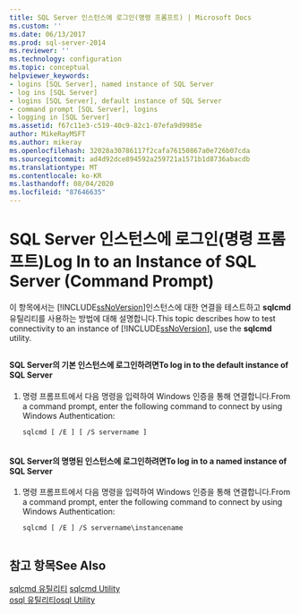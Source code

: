```yaml
---
title: SQL Server 인스턴스에 로그인(명령 프롬프트) | Microsoft Docs
ms.custom: ''
ms.date: 06/13/2017
ms.prod: sql-server-2014
ms.reviewer: ''
ms.technology: configuration
ms.topic: conceptual
helpviewer_keywords:
- logins [SQL Server], named instance of SQL Server
- log ins [SQL Server]
- logins [SQL Server], default instance of SQL Server
- command prompt [SQL Server], logins
- logging in [SQL Server]
ms.assetid: f67c11e3-c519-40c9-82c1-07efa9d9985e
author: MikeRayMSFT
ms.author: mikeray
ms.openlocfilehash: 32028a30786117f2cafa76150867a0e726b07cda
ms.sourcegitcommit: ad4d92dce894592a259721a1571b1d8736abacdb
ms.translationtype: MT
ms.contentlocale: ko-KR
ms.lasthandoff: 08/04/2020
ms.locfileid: "87646635"
---
```

# <a name="log-in-to-an-instance-of-sql-server-command-prompt"></a><span data-ttu-id="e3b60-102">SQL Server 인스턴스에 로그인(명령 프롬프트)</span><span class="sxs-lookup"><span data-stu-id="e3b60-102">Log In to an Instance of SQL Server (Command Prompt)</span></span>
  <span data-ttu-id="e3b60-103">이 항목에서는 [!INCLUDE[ssNoVersion](../../includes/ssnoversion-md.md)]인스턴스에 대한 연결을 테스트하고 **sqlcmd** 유틸리티를 사용하는 방법에 대해 설명합니다.</span><span class="sxs-lookup"><span data-stu-id="e3b60-103">This topic describes how to test connectivity to an instance of [!INCLUDE[ssNoVersion](../../includes/ssnoversion-md.md)], use the **sqlcmd** utility.</span></span>  
  
##  <a name="SSMSProcedure"></a>  
  
#### <a name="to-log-in-to-the-default-instance-of-sql-server"></a><span data-ttu-id="e3b60-104">SQL Server의 기본 인스턴스에 로그인하려면</span><span class="sxs-lookup"><span data-stu-id="e3b60-104">To log in to the default instance of SQL Server</span></span>  
  
1.  <span data-ttu-id="e3b60-105">명령 프롬프트에서 다음 명령을 입력하여 Windows 인증을 통해 연결합니다.</span><span class="sxs-lookup"><span data-stu-id="e3b60-105">From a command prompt, enter the following command to connect by using Windows Authentication:</span></span>  
  
    ```  
    sqlcmd [ /E ] [ /S servername ]  
  
    ```  
  
#### <a name="to-log-in-to-a-named-instance-of-sql-server"></a><span data-ttu-id="e3b60-106">SQL Server의 명명된 인스턴스에 로그인하려면</span><span class="sxs-lookup"><span data-stu-id="e3b60-106">To log in to a named instance of SQL Server</span></span>  
  
1.  <span data-ttu-id="e3b60-107">명령 프롬프트에서 다음 명령을 입력하여 Windows 인증을 통해 연결합니다.</span><span class="sxs-lookup"><span data-stu-id="e3b60-107">From a command prompt, enter the following command to connect by using Windows Authentication:</span></span>  
  
    ```  
    sqlcmd [ /E ] /S servername\instancename  
  
    ```  
  
## <a name="see-also"></a><span data-ttu-id="e3b60-108">참고 항목</span><span class="sxs-lookup"><span data-stu-id="e3b60-108">See Also</span></span>  
 <span data-ttu-id="e3b60-109">[sqlcmd 유틸리티](../../tools/sqlcmd-utility.md) </span><span class="sxs-lookup"><span data-stu-id="e3b60-109">[sqlcmd Utility](../../tools/sqlcmd-utility.md) </span></span>  
 [<span data-ttu-id="e3b60-110">osql 유틸리티</span><span class="sxs-lookup"><span data-stu-id="e3b60-110">osql Utility</span></span>](../../tools/osql-utility.md)  
  
  

